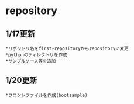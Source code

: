 # repository

## 1/17更新
    *リポジトリ名をfirst-repositoryからrepositoryに変更
    *pythonのディレクトリを作成
    *サンプルソース等を追加
## 1/20更新
    *フロントファイルを作成(bootsample)